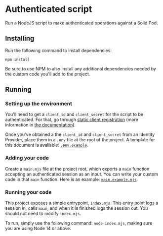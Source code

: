 # Authenticated script

Run a NodeJS script to make authenticated operations against a Solid Pod.

## Installing

Run the following command to install dependencies: 
```
npm install
```

Be sure to use NPM to also install any additional dependencies needed by the custom
code you'll add to the project.

## Running

### Setting up the environment

You'll need to get a `client_id` and `client_secret` for the script to be authenticated.
For that, go through [static client registration](https://broker.pod.inrupt.com/registration.html) (more information in 
[the documentation](https://docs.inrupt.com/developer-tools/javascript/client-libraries/tutorial/authenticate-nodejs)).

Once you've obtained a the `client_id` and `client_secret` from an Identity Provider,
place them in a `.env` file at the root of the project. A template for this document
is available: [`.env.example`](./.env.example).

### Adding your code

Create a `main.mjs` file at the project root, which exports a `main` function
accepting an authenticated session as an input. You can write your custom code
in that `main` function. Here is an example: [`main.example.mjs`](./main.example.mjs).

### Running your code

This project exposes a simple entrypoint, `index.mjs`. This entry point logs a
session in, calls `main`, and when it is finished logs the session out. You should
not need to modify `index.mjs`.

To run, simply use the following command: `node index.mjs`, making sure you are
using Node 14 or above.

